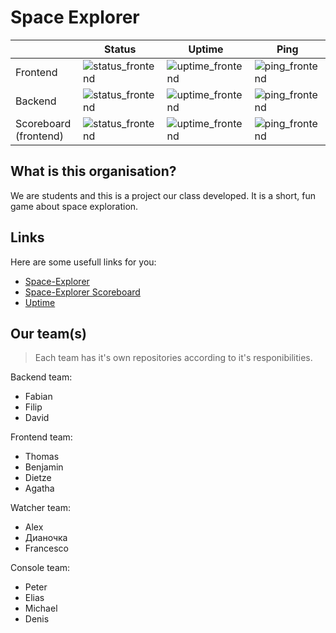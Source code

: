 # Space Explorer

| | Status        | Uptime        | Ping |
|-| ------------- | ------------- | ---- |
| Frontend | ![status_frontend](https://up.programar.io/api/badge/45/status) | ![uptime_frontend](https://up.programar.io/api/badge/45/uptime) | ![ping_frontend](https://up.programar.io/api/badge/45/ping) |
| Backend | ![status_frontend](https://up.programar.io/api/badge/46/status) | ![uptime_frontend](https://up.programar.io/api/badge/46/uptime) | ![ping_frontend](https://up.programar.io/api/badge/46/ping) |
| Scoreboard (frontend) | ![status_frontend](https://up.programar.io/api/badge/43/status) | ![uptime_frontend](https://up.programar.io/api/badge/43/uptime) | ![ping_frontend](https://up.programar.io/api/badge/43/ping) |


## What is this organisation?

We are students and this is a project our class developed. It is a short, fun game about space exploration.

## Links

Here are some usefull links for you:

- [Space-Explorer](https://space-explorer.programar.io)
- [Space-Explorer Scoreboard](https://scoreboard-space-explorer.programar.io)
- [Uptime](https://up.programar.io/status/space-explorer)

## Our team(s)

> Each team has it's own repositories according to it's responibilities.

Backend team:

- Fabian
- Filip
- David

Frontend team:

- Thomas
- Benjamin
- Dietze
- Agatha

Watcher team:

- Alex
- Дианочка
- Francesco

Console team:

- Peter
- Elias
- Michael
- Denis
